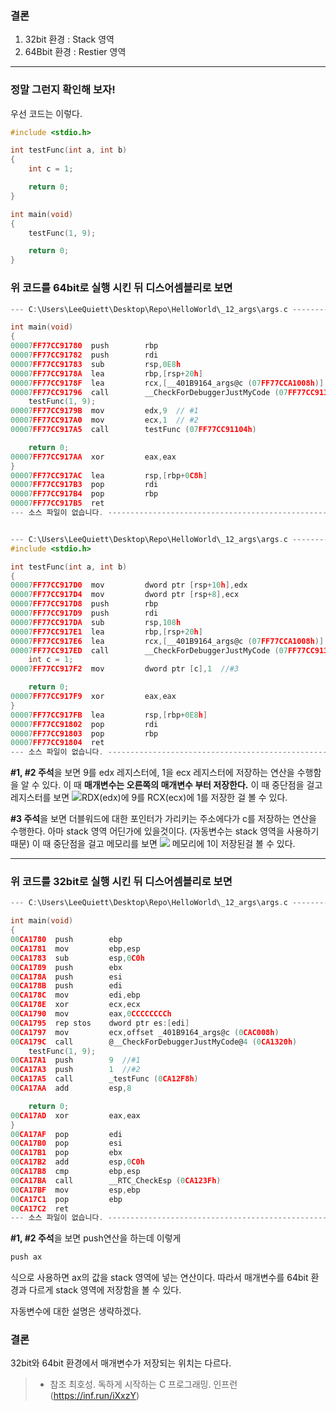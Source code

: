 ### 결론
1. 32bit 환경 : Stack 영역
2. 64Bbit 환경 : Restier 영역
---
### 정말 그런지 확인해 보자!
우선 코드는 이렇다.
```c
#include <stdio.h>

int testFunc(int a, int b)
{
	int c = 1;

	return 0;
}

int main(void) 
{
	testFunc(1, 9);

	return 0;
}
```
### 위 코드를 64bit로 실행 시킨 뒤 디스어셈블리로 보면
```c
--- C:\Users\LeeQuiett\Desktop\Repo\HelloWorld\_12_args\args.c -----------------

int main(void) 
{
00007FF77CC91780  push        rbp  
00007FF77CC91782  push        rdi  
00007FF77CC91783  sub         rsp,0E8h  
00007FF77CC9178A  lea         rbp,[rsp+20h]  
00007FF77CC9178F  lea         rcx,[__401B9164_args@c (07FF77CCA1008h)]  
00007FF77CC91796  call        __CheckForDebuggerJustMyCode (07FF77CC91357h)  
	testFunc(1, 9);
00007FF77CC9179B  mov         edx,9  // #1
00007FF77CC917A0  mov         ecx,1  // #2
00007FF77CC917A5  call        testFunc (07FF77CC91104h)  

	return 0;
00007FF77CC917AA  xor         eax,eax  
}
00007FF77CC917AC  lea         rsp,[rbp+0C8h]  
00007FF77CC917B3  pop         rdi  
00007FF77CC917B4  pop         rbp  
00007FF77CC917B5  ret  
--- 소스 파일이 없습니다. ---------------------------------------------------------------


--- C:\Users\LeeQuiett\Desktop\Repo\HelloWorld\_12_args\args.c -----------------
#include <stdio.h>

int testFunc(int a, int b)
{
00007FF77CC917D0  mov         dword ptr [rsp+10h],edx  
00007FF77CC917D4  mov         dword ptr [rsp+8],ecx  
00007FF77CC917D8  push        rbp  
00007FF77CC917D9  push        rdi  
00007FF77CC917DA  sub         rsp,108h  
00007FF77CC917E1  lea         rbp,[rsp+20h]  
00007FF77CC917E6  lea         rcx,[__401B9164_args@c (07FF77CCA1008h)]  
00007FF77CC917ED  call        __CheckForDebuggerJustMyCode (07FF77CC91357h)  
	int c = 1;
00007FF77CC917F2  mov         dword ptr [c],1  //#3

	return 0;
00007FF77CC917F9  xor         eax,eax  
}
00007FF77CC917FB  lea         rsp,[rbp+0E8h]  
00007FF77CC91802  pop         rdi  
00007FF77CC91803  pop         rbp  
00007FF77CC91804  ret  
--- 소스 파일이 없습니다. ---------------------------------------------------------------
```
**#1, #2 주석**을 보면 9를 edx 레지스터에, 1을 ecx 레지스터에 저장하는 연산을 수행함을 알 수 있다. 이 때 **매개변수는 오른쪽의 매개변수 부터 저장한다.**
이 때 중단점을 걸고 레지스터를 보면 ![](https://velog.velcdn.com/images/leequiett/post/1c0c3389-e267-4e11-9453-18c45a7fe96b/image.png)RDX(edx)에 9를 RCX(ecx)에 1를 저장한 걸 볼 수 있다. 


**#3 주석**을 보면 더블워드에 대한 포인터가 가리키는 주소에다가 c를 저장하는 연산을 수행한다. 아마 stack 영역 어딘가에 있을것이다. (자동변수는 stack 영역을 사용하기 때문)
이 때 중단점을 걸고 메모리를 보면
![](https://velog.velcdn.com/images/leequiett/post/bd152fdf-910c-4c32-88ac-6a18e0070e0a/image.png) 메모리에 1이 저장된걸 볼 수 있다.

---

### 위 코드를 32bit로 실행 시킨 뒤 디스어셈블리로 보면
```c
--- C:\Users\LeeQuiett\Desktop\Repo\HelloWorld\_12_args\args.c -----------------

int main(void) 
{
00CA1780  push        ebp  
00CA1781  mov         ebp,esp  
00CA1783  sub         esp,0C0h  
00CA1789  push        ebx  
00CA178A  push        esi  
00CA178B  push        edi  
00CA178C  mov         edi,ebp  
00CA178E  xor         ecx,ecx  
00CA1790  mov         eax,0CCCCCCCCh  
00CA1795  rep stos    dword ptr es:[edi]  
00CA1797  mov         ecx,offset _401B9164_args@c (0CAC008h)  
00CA179C  call        @__CheckForDebuggerJustMyCode@4 (0CA1320h)  
	testFunc(1, 9);
00CA17A1  push        9  //#1
00CA17A3  push        1  //#2
00CA17A5  call        _testFunc (0CA12F8h)  
00CA17AA  add         esp,8  

	return 0;
00CA17AD  xor         eax,eax  
}
00CA17AF  pop         edi  
00CA17B0  pop         esi  
00CA17B1  pop         ebx  
00CA17B2  add         esp,0C0h  
00CA17B8  cmp         ebp,esp  
00CA17BA  call        __RTC_CheckEsp (0CA123Fh)  
00CA17BF  mov         esp,ebp  
00CA17C1  pop         ebp  
00CA17C2  ret  
--- 소스 파일이 없습니다. ---------------------------------------------------------------
```
**#1, #2 주석**을 보면 push연산을 하는데 이렇게 
```c
push ax
```
식으로 사용하면 ax의 값을 stack 영역에 넣는 연산이다. 따라서 매개변수를 64bit 환경과 다르게 stack 영역에 저장함을 볼 수 있다.

자동변수에 대한 설명은 생략하겠다.

### 결론
32bit와 64bit 환경에서 매개변수가 저장되는 위치는 다르다.

>* 참조
최호성. 독하게 시작하는 C 프로그래밍. 인프런 (https://inf.run/iXxzY)
